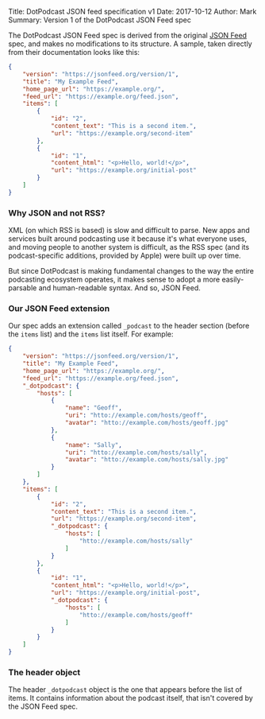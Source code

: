 Title: DotPodcast JSON feed specification v1
Date: 2017-10-12
Author: Mark
Summary: Version 1 of the DotPodcast JSON Feed spec


The DotPodcast JSON Feed spec is derived from the original
[JSON Feed](https://jsonfeed.org/) spec, and makes no modifications
to its structure. A sample, taken directly from their documentation
looks like this:

```json
{
    "version": "https://jsonfeed.org/version/1",
    "title": "My Example Feed",
    "home_page_url": "https://example.org/",
    "feed_url": "https://example.org/feed.json",
    "items": [
        {
            "id": "2",
            "content_text": "This is a second item.",
            "url": "https://example.org/second-item"
        },
        {
            "id": "1",
            "content_html": "<p>Hello, world!</p>",
            "url": "https://example.org/initial-post"
        }
    ]
}
```

### Why JSON and not RSS?

XML (on which RSS is based) is slow and difficult to parse. New apps
and services built around podcasting use it because it's what everyone
uses, and moving people to another system is difficult, as the RSS spec
(and its podcast-specific additions, provided by Apple) were built up
over time.

But since DotPodcast is making fundamental changes to the way the
entire podcasting ecosystem operates, it makes sense to adopt a more
easily-parsable and human-readable syntax. And so, JSON Feed.

### Our JSON Feed extension

Our spec adds an extension called `_podcast` to the header section
(before the `items` list) and the `items` list itself. For example:

```json
{
    "version": "https://jsonfeed.org/version/1",
    "title": "My Example Feed",
    "home_page_url": "https://example.org/",
    "feed_url": "https://example.org/feed.json",
    "_dotpodcast": {
        "hosts": [
            {
                "name": "Geoff",
                "uri": "htto://example.com/hosts/geoff",
                "avatar": "htto://example.com/hosts/geoff.jpg"
            },
            {
                "name": "Sally",
                "uri": "htto://example.com/hosts/sally",
                "avatar": "htto://example.com/hosts/sally.jpg"
            }
        ]
    },
    "items": [
        {
            "id": "2",
            "content_text": "This is a second item.",
            "url": "https://example.org/second-item",
            "_dotpodcast": {
                "hosts": [
                    "htto://example.com/hosts/sally"
                ]
            }
        },
        {
            "id": "1",
            "content_html": "<p>Hello, world!</p>",
            "url": "https://example.org/initial-post",
            "_dotpodcast": {
                "hosts": [
                    "htto://example.com/hosts/geoff"
                ]
            }
        }
    ]
}
```

### The header object

The header `_dotpodcast` object is the one that appears before the
list of items. It contains information about the podcast itself, that
isn't covered by the JSON Feed spec.
